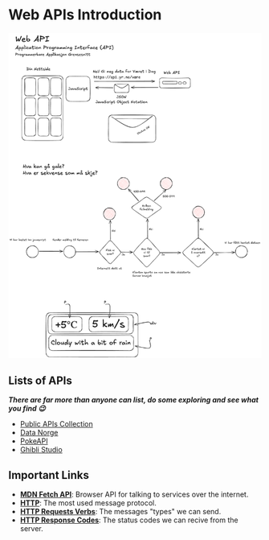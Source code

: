 # Web APIs Introduction

![Sketches](/docs/web-api-introduction.png)

## Lists of APIs
***There are far more than anyone can list, do some exploring and see what you find 😉***

- [Public APIs Collection](https://github.com/public-apis/public-apis)
- [Data Norge](https://data.norge.no/nb)
- [PokeAPI](https://pokeapi.co/)
- [Ghibli Studio](https://ghibliapi.vercel.app/)


## Important Links

- **[MDN Fetch API](https://developer.mozilla.org/en-US/docs/Web/API/Fetch_API)**: Browser API for talking to services over the internet.
- **[HTTP](https://en.wikipedia.org/wiki/HTTP)**: The most used message protocol.
- **[HTTP Requests Verbs](https://developer.mozilla.org/en-US/docs/Web/HTTP/Methods)**: The messages "types" we can send.
- **[HTTP Response Codes](https://developer.mozilla.org/en-US/docs/Web/HTTP/Status)**: The status codes we can recive from the server.
